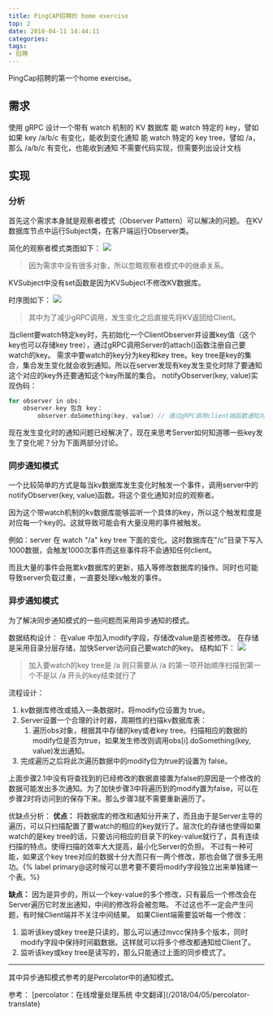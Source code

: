 ```yaml
---
title: PingCAP招聘的 home exercise
top: 2
date: 2018-04-11 14:44:11
categories:
tags:
- 招聘
---
```


<div class="note info"><p>PingCap招聘的第一个home exercise。</p></div>

<!-- more -->

## 需求

使用 gRPC 设计一个带有 watch 机制的 KV 数据库
能 watch 特定的 key，譬如如果 key /a/b/c 有变化，能收到变化通知
能 watch 特定的 key tree，譬如 /a，那么 /a/b/c 有变化，也能收到通知
不需要代码实现，但需要列出设计文档


## 实现


### 分析

首先这个需求本身就是观察者模式（Observer Pattern）可以解决的问题。
在KV数据库节点中运行Subject类，在客户端运行Observer类。

简化的观察者模式类图如下：
![](observer-class.jpg)
> 因为需求中没有很多对象，所以忽略观察者模式中的继承关系。

KVSubject中没有set函数是因为KVSubject不修改KV数据库。

时序图如下：
![](observer-timing.jpg)
> 其中为了减少gRPC调用，发生变化之后直接先将KV返回给Client。

当client要watch特定key时，先初始化一个ClientObserver并设置key值（这个key也可以存储key tree），通过gRPC调用Server的attach()函数注册自己要watch的key。
需求中要watch的key分为key和key tree。key tree是key的集合，集合发生变化就会收到通知。所以在server发现有key发生变化时除了要通知这个对应的key外还要通知这个key所属的集合。
notifyObserver(key, value)实现伪码：
```c
for observer in obs:
    observer.key 包含 key：
        observer.doSomething(key, value) // 通过gRPC调用client端函数通知对方。
```


<div class="note warning no-icon"><p>现在发生变化时的通知问题已经解决了，现在来思考Server如何知道哪一些key发生了变化呢？分为下面两部分讨论。</p></div>


### 同步通知模式

一个比较简单的方式是每当kv数据库发生变化时触发一个事件，调用server中的notifyObserver(key, value)函数。将这个变化通知对应的观察者。

因为这个带watch机制的kv数据库能够监听一个具体的key，所以这个触发粒度是对应每一个key的。这就导致可能会有大量没用的事件被触发。
<div class="note info no-icon"><p>例如：server 在 watch "/a" key tree 下面的变化。这时数据库在"/c"目录下写入1000数据，会触发1000次事件而这些事件将不会通知任何client。</p></div>

而且大量的事件会拖累kv数据库的更新，插入等修改数据库的操作。同时也可能导致server负载过重，一直要处理kv触发的事件。



### 异步通知模式

为了解决同步通知模式的一些问题而采用异步通知的模式。

数据结构设计：
在value 中加入modify字段，存储改value是否被修改。
在存储是采用目录分层存储，加快Server访问自己要watch的key。
结构如下：
![](key-struct.png)
> 加入要watch的key tree是 /a 则只需要从 /a 的第一项开始顺序扫描到第一个不是以 /a 开头的key结束就行了


流程设计：
1. kv数据库修改或插入一条数据时，将modify位设置为 true。
2. Server设置一个合理的计时器，周期性的扫描kv数据库表：
    1. 遍历obs对象，根据其中存储的key或者key tree。扫描相应的数据的modify位是否为true，如果发生修改则调用obs[i].doSomething(key, value)发出通知。
3. 完成遍历之后将此次遍历数据中的modify位为true的设置为 false。

<div class="note warning no-icon"><p>上面步骤2.1中没有将查找到的已经修改的数据直接置为false的原因是一个修改的数据可能发出多次通知。为了加快步骤3中将遍历到的modify置为false，可以在步骤2时将访问到的保存下来。那么步骤3就不需要重新遍历了。</p></div>


优缺点分析：
**优点：** 将数据库的修改和通知分开来了，而且由于是Server主导的遍历，可以只扫描配置了要watch的相应的key就行了。层次化的存储也使得如果watch的是key tree的话，只要访问相应的目录下的key-value就行了，具有连续扫描的特点。使得扫描的效率大大提高，最小化Server的负担。
不过有一种可能，如果这个key tree对应的数据十分大而只有一两个修改，那也会做了很多无用功。{% label primary@这时候可以思考要不要将modify字段独立出来单独建一个表。%}

**缺点：** 因为是异步的，所以一个key-value的多个修改，只有最后一个修改会在Server遍历它时发出通知，中间的修改将会被忽略。
不过这也不一定会产生问题，有时候Client端并不关注中间结果。
如果Client端需要监听每一个修改：
1. 监听该key或key tree是只读的，那么可以通过mvcc保持多个版本，同时modify字段中保持时间戳数据。这样就可以将多个修改都通知给Client了。
2. 监听该key或key tree是读写的，那么只能通过上面的同步模式了。


<hr />

其中异步通知模式参考的是Percolator中的通知模式。
<div class="note primary">参考：
[percolator：在线增量处理系统 中文翻译](/2018/04/05/percolator-translate)</div>
